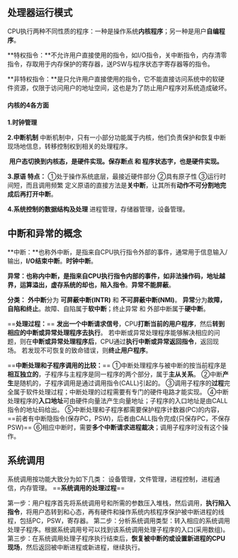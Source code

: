 ## 处理器运行模式

CPU执行两种不同性质的程序：一种是操作系统**内核程序**；另一种是用户**自编程序**。

**特权指令：**不允许用户直接使用的指令，如I/O指令，关中断指令，内存清零指令，存取用于内存保护的寄存器，送PSW与程序状态字寄存器等的指令。

**非特权指令：**是只允许用户直接使用的指令，它不能直接访问系统中的软硬件资源，仅限于访问用户的地址空间，这也是为了防止用户程序对系统造成破坏。

#### 内核的4各方面

**1.时钟管理**

**2.中断机制**
	中断机制中，只有一小部分功能属于内核，他们负责保护和恢复中断现场地信息，转移控制权到相关的处理程序。

​	**用户态切换到内核态，是硬件实现。保存断点 和 程序状态字，也是硬件实现。**

**3.原语**
**特点：**
	①处于操作系统底层，最接近硬件部分
	②具有原子性
	③运行时间短，而且调用频繁
	定义原语的直接方法是**关中断**，让其所有**动作不可分割地完成后再打开中断**。

**4.系统控制的数据结构及处理**
	进程管理，存储器管理，设备管理。

## 中断和异常的概念

**中断：**也称外中断，是指来自CPU执行指令外部的事件，通常用于信息输入/输出，**I/O结束中断**。**时钟中断**。

**异常：**也称内中断，是指来自CPU执行指令内部的事件，如**非法操作码，地址越界，运算溢出，虚存系统的却也，陷入指令**。**异常不能屏蔽**。

**分类：**
	**外中断**分为 **可屏蔽中断(INTR)** 和 **不可屏蔽中断(NMI)**。
	**异常**分为**故障，自陷和终止**。故障、自陷属于**软中断**；终止异常 和 外部中断属于**硬中断**。

==**处理过程：**==
**发出一个中断请求信号**，CPU**打断当前的用户程序**，然后**转到相应的中断或异常处理程序去执行**。
若中断或异常处理程序能够解决相应的问题，则在**中断或异常处理程序后**，CPU通过**执行中断或异常返回指令**，返回现场。
若发现不可恢复的致命错误，则**终止用户程序**。

==**中断处理和子程序调用的比较：**==
	①中断处理程序与被中断的按当前程序是**相互独立的**，子程序与主程序是同一程序的两个部分，属于**主从关系**。
	②中断**产生**是随机的，子程序调用是通过调用指令(CALL)引起的。
	③调用子程序的**过程**完全属于软件处理过程；中断处理的过程需要有专门的硬件电路才能实现。
	④中断处理程序的**入口地址**可由硬件向量法产生向量地址；子程序的入口地址是由CALL指令的地址码给出。
	⑤中断处理和子程序都需要保护程序计数器(PC)的内容，==前者有中断隐指令(保存PC，PSW)，后者由CALL指令完成(只保存PC，不保存PSW)==
	⑥相应中断时，需要**多个中断请求进程裁决**；调用子程序时没有这个操作。

## 系统调用

系统调用按功能大致分为如下几类：
	设备管理，文件管理，进程控制，进程通信，内存管理。
==**系统调用的处理过程**==

第一步：用户程序首先将系统调用号和所需的参数压入堆栈，然后调用，**执行陷入指令**，将用户态转到和心态，再有硬件和操作系统内核程序保护被中断进程的线程，包括PC，PSW，寄存器。
第二步：分析系统调用类型：转入相应的系统调用处理子程序。根据系统调用号可以找到该系统调用处理子程序的入口(采用数组)。
第三步：在系统调用处理子程序执行结束后，**恢复被中断的或设置新进程的CPU现场**，然后返回被中断进程或新进程，继续执行。
